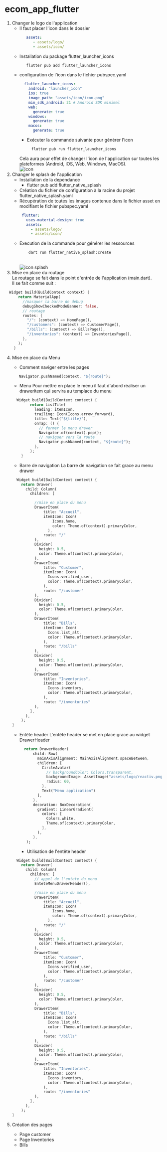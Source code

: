 # ecom_app_flutter

1. Changer le logo de l'application
    - Il faut placer l'icon dans le dossier 
      ```yaml
         assets:
            - assets/logo/
            - assets/icon/
      ```
    - Installation du package flutter_launcher_icons
      ```bash
         flutter pub add flutter_launcher_icons
      ```
    - configuration de l'icon dans le fichier pubspec.yaml
        ```yaml
          flutter_launcher_icons:
            android: "launcher_icon"
            ios: true
            image_path: "assets/icon/icon.png"
            min_sdk_android: 21 # Android SDK minimal
            web:
              generate: true
            windows:
              generate: true
            macos:
              generate: true
        ```
      - Exécuter la commande suivante pour générer l'icon
        ```bash
          flutter pub run flutter_launcher_icons
        ```
      Cela aura pour effet de changer l'icon de l'application sur toutes les plateformes (Android, iOS, Web, Windows, MacOS). <br/>
      <img src="readme/1.jpg" alt="icon" /> <br>
2. Changer le splash de l'application
   - Installation de la dependance
     - flutter pub add flutter_native_splash
   - Création du fichier de configuration à la racine du projet flutter_native_splash.yaml
   - Récupération de toutes les images contenue dans le fichier asset en modifiant le fichier pubspec.yaml
     ```yaml
      flutter:
        uses-material-design: true
        assets:
          - assets/logo/
          - assets/icon/
      ```
   - Execution de la commande pour générer les ressources
      ```bash
          dart run flutter_native_splash:create
      ```
      <br/><img src="readme/2.jpg" alt="icon splash" /> <br>
3. Mise en place du routage <br/>
Le routage se fait dans le point d'entrée de l'application (main.dart). <br/>
Il se fait comme suit :
```dart
  Widget build(BuildContext context) {
      return MaterialApp(
        //masquer la barre de debug
        debugShowCheckedModeBanner: false,
        // routage
        routes: {
          "/": (context) => HomePage(),
          "/customers": (context) => CustomerPage(),
          "/bills": (context) => BillsPage(),
          "/inventories": (context) => InventoriesPage(),
        },
      );
    }
```
4. Mise en place du Menu
    - Comment naviger entre les pages
   ```dart
      Navigator.pushNamed(context, "${route}");
   ```
    - Menu
      Pour mettre en place le menu il faut d'abord réaliser un draweritem qui servira au templace du menu
    ```dart
      Widget build(BuildContext context) {
            return ListTile(
              leading: itemIcon,
              trailing: Icon(Icons.arrow_forward),
              title: Text("${title}"),
              onTap: () {
                // fermer le menu drawer
                Navigator.of(context).pop();
                // naviguer vers la route
                Navigator.pushNamed(context, "${route}");
              },
            );
        }
    ```
    - Barre de navigation
      La barre de navigation se fait grace au menu drawer
    ```dart
      Widget build(BuildContext context) {
        return Drawer(
          child: Column(
            children: [
    
              //mise en place du menu
              DrawerItem(
                  title: "Accueil",
                  itemIcon: Icon(
                      Icons.home,
                      color: Theme.of(context).primaryColor,
                    ),
                  route: "/"
              ),
              Divider(
                height: 0.5,
                color: Theme.of(context).primaryColor,
              ),
              DrawerItem(
                  title: "Customer",
                  itemIcon: Icon(
                    Icons.verified_user,
                    color: Theme.of(context).primaryColor,
                  ),
                  route: "/customer"
              ),
              Divider(
                height: 0.5,
                color: Theme.of(context).primaryColor,
              ),
              DrawerItem(
                  title: "Bills",
                  itemIcon: Icon(
                    Icons.list_alt,
                    color: Theme.of(context).primaryColor,
                  ),
                  route: "/bills"
              ),
              Divider(
                height: 0.5,
                color: Theme.of(context).primaryColor,
              ),
              DrawerItem(
                  title: "Inventories",
                  itemIcon: Icon(
                    Icons.inventory,
                    color: Theme.of(context).primaryColor,
                  ),
                  route: "/inventories"
              ),
            ],
          ),
        );
    }
    ```
    - Entête header
        L'entête header se met en place grace au widget DrawerHeader
        ```dart
          return DrawerHeader(
              child: Row(
                mainAxisAlignment: MainAxisAlignment.spaceBetween,
                children: [
                  CircleAvatar(
                    // backgroundColor: Colors.transparent,
                    backgroundImage: AssetImage("assets/logo/reactiv.png"),
                    radius: 60,
                  ),
                  Text("Menu application")
                ],
              ),
              decoration: BoxDecoration(
                gradient: LinearGradient(
                  colors: [
                    Colors.white,
                    Theme.of(context).primaryColor,
                  ],
                ),
              ),
           );
        ```
      - Utilisation de l'entête header
    ```dart
      Widget build(BuildContext context) {
        return Drawer(
          child: Column(
            children: [
              // appel de l'entete du menu
              EnteteMenuDrawerHeader(),
    
              //mise en place du menu
              DrawerItem(
                  title: "Accueil",
                  itemIcon: Icon(
                      Icons.home,
                      color: Theme.of(context).primaryColor,
                    ),
                  route: "/"
              ),
              Divider(
                height: 0.5,
                color: Theme.of(context).primaryColor,
              ),
              DrawerItem(
                  title: "Customer",
                  itemIcon: Icon(
                    Icons.verified_user,
                    color: Theme.of(context).primaryColor,
                  ),
                  route: "/customer"
              ),
              Divider(
                height: 0.5,
                color: Theme.of(context).primaryColor,
              ),
              DrawerItem(
                  title: "Bills",
                  itemIcon: Icon(
                    Icons.list_alt,
                    color: Theme.of(context).primaryColor,
                  ),
                  route: "/bills"
              ),
              Divider(
                height: 0.5,
                color: Theme.of(context).primaryColor,
              ),
              DrawerItem(
                  title: "Inventories",
                  itemIcon: Icon(
                    Icons.inventory,
                    color: Theme.of(context).primaryColor,
                  ),
                  route: "/inventories"
              ),
            ],
          ),
        );
    }
    ```
    
5. Création des pages
   - Page customer
   - Page Inventories
   - Bills